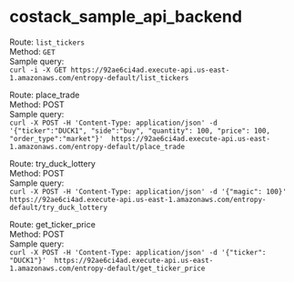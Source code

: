 # costack_sample_api_backend


Route: `list_tickers` <br>
Method: `GET` <br>
Sample query: <br>
`curl -i -X GET https://92ae6ci4ad.execute-api.us-east-1.amazonaws.com/entropy-default/list_tickers` <br>

Route: place_trade <br>
Method: POST <br>
Sample query: <br>
`curl -X POST -H 'Content-Type: application/json' -d '{"ticker":"DUCK1", "side":"buy", "quantity": 100, "price": 100, "order_type":"market"}'  https://92ae6ci4ad.execute-api.us-east-1.amazonaws.com/entropy-default/place_trade` <br>

Route: try_duck_lottery <br>
Method: POST <br>
Sample query: <br>
`curl -X POST -H 'Content-Type: application/json' -d '{"magic": 100}'  https://92ae6ci4ad.execute-api.us-east-1.amazonaws.com/entropy-default/try_duck_lottery` <br>

Route: get_ticker_price <br>
Method: POST <br>
Sample query: <br>
`curl -X POST -H 'Content-Type: application/json' -d '{"ticker": "DUCK1"}'  https://92ae6ci4ad.execute-api.us-east-1.amazonaws.com/entropy-default/get_ticker_price` <br>
